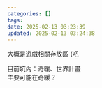 ```yaml
---
categories: []
tags:
date: 2025-02-13 03:23:39
updated: 2025-02-13 03:24:38
---
```

大概是遊戲相關存放區 (吧

目前坑內：奇暖、世界計畫  
主要可能在奇暖？